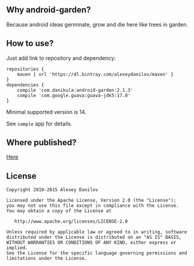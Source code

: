 ## Why android-garden?
Because android ideas germinate, grow and die here like trees in garden.

## How to use?
Just add link to repository and dependency:
```
repositories {
    maven { url 'https://dl.bintray.com/alexeydanilov/maven' }
}
dependencies {
    compile 'com.danikula:android-garden:2.1.3'
    compile 'com.google.guava:guava-jdk5:17.0'
}
```

Minimal supported version is 14.

See `sample` app for details.

## Where published?
[Here](https://bintray.com/alexeydanilov/maven/android-garden)

## License

    Copyright 2010-2015 Alexey Danilov

    Licensed under the Apache License, Version 2.0 (the "License");
    you may not use this file except in compliance with the License.
    You may obtain a copy of the License at

       http://www.apache.org/licenses/LICENSE-2.0

    Unless required by applicable law or agreed to in writing, software
    distributed under the License is distributed on an "AS IS" BASIS,
    WITHOUT WARRANTIES OR CONDITIONS OF ANY KIND, either express or implied.
    See the License for the specific language governing permissions and
    limitations under the License.
